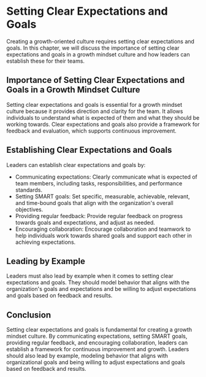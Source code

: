 Setting Clear Expectations and Goals
===================================================================================

Creating a growth-oriented culture requires setting clear expectations and goals. In this chapter, we will discuss the importance of setting clear expectations and goals in a growth mindset culture and how leaders can establish these for their teams.

Importance of Setting Clear Expectations and Goals in a Growth Mindset Culture
------------------------------------------------------------------------------

Setting clear expectations and goals is essential for a growth mindset culture because it provides direction and clarity for the team. It allows individuals to understand what is expected of them and what they should be working towards. Clear expectations and goals also provide a framework for feedback and evaluation, which supports continuous improvement.

Establishing Clear Expectations and Goals
-----------------------------------------

Leaders can establish clear expectations and goals by:

* Communicating expectations: Clearly communicate what is expected of team members, including tasks, responsibilities, and performance standards.
* Setting SMART goals: Set specific, measurable, achievable, relevant, and time-bound goals that align with the organization's overall objectives.
* Providing regular feedback: Provide regular feedback on progress towards goals and expectations, and adjust as needed.
* Encouraging collaboration: Encourage collaboration and teamwork to help individuals work towards shared goals and support each other in achieving expectations.

Leading by Example
------------------

Leaders must also lead by example when it comes to setting clear expectations and goals. They should model behavior that aligns with the organization's goals and expectations and be willing to adjust expectations and goals based on feedback and results.

Conclusion
----------

Setting clear expectations and goals is fundamental for creating a growth mindset culture. By communicating expectations, setting SMART goals, providing regular feedback, and encouraging collaboration, leaders can establish a framework for continuous improvement and growth. Leaders should also lead by example, modeling behavior that aligns with organizational goals and being willing to adjust expectations and goals based on feedback and results.


